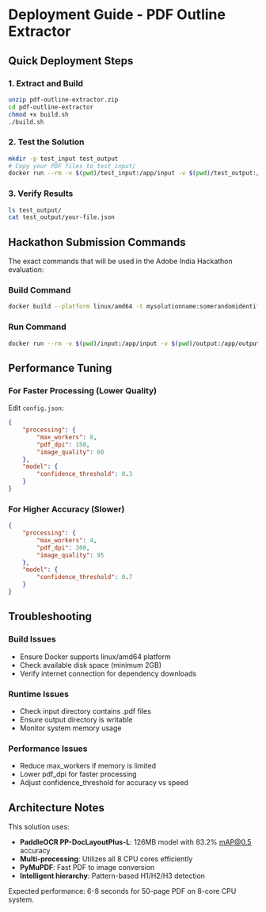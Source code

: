 # Deployment Guide - PDF Outline Extractor

## Quick Deployment Steps

### 1. Extract and Build
```bash
unzip pdf-outline-extractor.zip
cd pdf-outline-extractor
chmod +x build.sh
./build.sh
```

### 2. Test the Solution
```bash
mkdir -p test_input test_output
# Copy your PDF files to test_input/
docker run --rm -v $(pwd)/test_input:/app/input -v $(pwd)/test_output:/app/output --network none pdf-outline-extractor:v1.0
```

### 3. Verify Results
```bash
ls test_output/
cat test_output/your-file.json
```

## Hackathon Submission Commands

The exact commands that will be used in the Adobe India Hackathon evaluation:

### Build Command
```bash
docker build --platform linux/amd64 -t mysolutionname:somerandomidentifier .
```

### Run Command  
```bash
docker run --rm -v $(pwd)/input:/app/input -v $(pwd)/output:/app/output --network none mysolutionname:somerandomidentifier
```

## Performance Tuning

### For Faster Processing (Lower Quality)
Edit `config.json`:
```json
{
    "processing": {
        "max_workers": 8,
        "pdf_dpi": 150,
        "image_quality": 60
    },
    "model": {
        "confidence_threshold": 0.3
    }
}
```

### For Higher Accuracy (Slower)
```json
{
    "processing": {
        "max_workers": 4,
        "pdf_dpi": 300,
        "image_quality": 95
    },
    "model": {
        "confidence_threshold": 0.7
    }
}
```

## Troubleshooting

### Build Issues
- Ensure Docker supports linux/amd64 platform
- Check available disk space (minimum 2GB)
- Verify internet connection for dependency downloads

### Runtime Issues
- Check input directory contains .pdf files
- Ensure output directory is writable
- Monitor system memory usage

### Performance Issues
- Reduce max_workers if memory is limited
- Lower pdf_dpi for faster processing
- Adjust confidence_threshold for accuracy vs speed

## Architecture Notes

This solution uses:
- **PaddleOCR PP-DocLayoutPlus-L**: 126MB model with 83.2% mAP@0.5 accuracy
- **Multi-processing**: Utilizes all 8 CPU cores efficiently  
- **PyMuPDF**: Fast PDF to image conversion
- **Intelligent hierarchy**: Pattern-based H1/H2/H3 detection

Expected performance: 6-8 seconds for 50-page PDF on 8-core CPU system.
